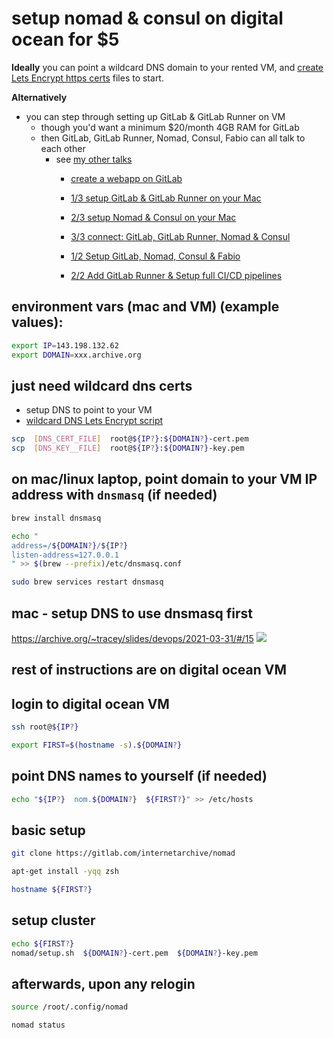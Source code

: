 # setup nomad & consul on digital ocean for $5

**Ideally** you can point a wildcard DNS domain to your rented VM, and 
[create Lets Encrypt https certs](https://gitlab.com/internetarchive/nomad/-/blob/master/create-https-certs.sh)
files to start.

**Alternatively**
- you can step through setting up GitLab & GitLab Runner on VM
  - though you'd want a minimum $20/month 4GB RAM for GitLab
  - then GitLab, GitLab Runner, Nomad, Consul, Fabio can all talk to each other
    - see [my other talks](https://tracey.dev.archive.org/)
      - [create a webapp on GitLab](https://archive.org/~tracey/slides/devops/2021-02-03)

      - [1/3 setup GitLab & GitLab Runner on your Mac](https://archive.org/~tracey/slides/devops/2021-02-17)
      - [2/3 setup Nomad & Consul on your Mac](https://archive.org/~tracey/slides/devops/2021-02-24)
      - [3/3 connect: GitLab, GitLab Runner, Nomad & Consul](https://archive.org/~tracey/slides/devops/2021-03-10)

      - [1/2 Setup GitLab, Nomad, Consul & Fabio](https://archive.org/~tracey/slides/devops/2021-03-31)
      - [2/2 Add GitLab Runner & Setup full CI/CD pipelines](https://archive.org/~tracey/slides/devops/2021-04-07)


## environment vars (mac and VM) (example values):
```bash
export IP=143.198.132.62
export DOMAIN=xxx.archive.org
```

## just need wildcard dns certs
- setup DNS to point to your VM
- [wildcard DNS Lets Encrypt script](https://gitlab.com/internetarchive/nomad/-/blob/master/create-https-certs.sh)
```bash
scp  [DNS_CERT_FILE]  root@${IP?}:${DOMAIN?}-cert.pem
scp  [DNS_KEY__FILE]  root@${IP?}:${DOMAIN?}-key.pem
```

## on mac/linux laptop, point domain to your VM IP address with `dnsmasq` (if needed)
```bash
brew install dnsmasq

echo "
address=/${DOMAIN?}/${IP?}
listen-address=127.0.0.1
" >> $(brew --prefix)/etc/dnsmasq.conf

sudo brew services restart dnsmasq
```

## mac - setup DNS to use dnsmasq first
https://archive.org/~tracey/slides/devops/2021-03-31/#/15
<img src="https://archive.org/~tracey/slides/devops/2021-03-31/dns.jpg">


## rest of instructions are on digital ocean VM

## login to digital ocean VM
```bash
ssh root@${IP?}

export FIRST=$(hostname -s).${DOMAIN?}
```


## point DNS names to yourself (if needed)
```bash
echo "${IP?}  nom.${DOMAIN?}  ${FIRST?}" >> /etc/hosts
```


## basic setup
```bash
git clone https://gitlab.com/internetarchive/nomad

apt-get install -yqq zsh

hostname ${FIRST?}
```


## setup cluster
```bash
echo ${FIRST?}
nomad/setup.sh  ${DOMAIN?}-cert.pem  ${DOMAIN?}-key.pem
```


## afterwards, upon any relogin
```bash
source /root/.config/nomad

nomad status
```
